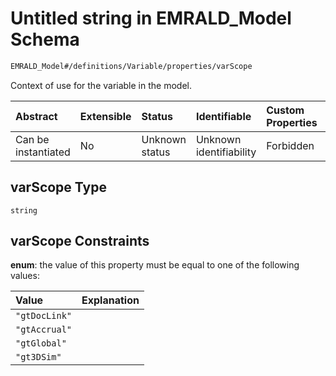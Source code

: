 # Untitled string in EMRALD\_Model Schema

```txt
EMRALD_Model#/definitions/Variable/properties/varScope
```

Context of use for the variable in the model.

| Abstract            | Extensible | Status         | Identifiable            | Custom Properties | Additional Properties | Access Restrictions | Defined In                                                                                    |
| :------------------ | :--------- | :------------- | :---------------------- | :---------------- | :-------------------- | :------------------ | :-------------------------------------------------------------------------------------------- |
| Can be instantiated | No         | Unknown status | Unknown identifiability | Forbidden         | Allowed               | none                | [EMRALD\_JsonSchemaV3\_0.json\*](../../out/EMRALD_JsonSchemaV3_0.json "open original schema") |

## varScope Type

`string`

## varScope Constraints

**enum**: the value of this property must be equal to one of the following values:

| Value         | Explanation |
| :------------ | :---------- |
| `"gtDocLink"` |             |
| `"gtAccrual"` |             |
| `"gtGlobal"`  |             |
| `"gt3DSim"`   |             |
